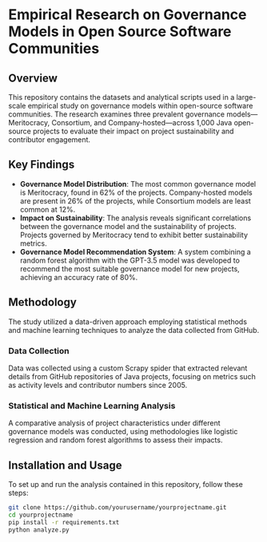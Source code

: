 # Empirical Research on Governance Models in Open Source Software Communities

## Overview
This repository contains the datasets and analytical scripts used in a large-scale empirical study on governance models within open-source software communities. The research examines three prevalent governance models—Meritocracy, Consortium, and Company-hosted—across 1,000 Java open-source projects to evaluate their impact on project sustainability and contributor engagement.

## Key Findings
- **Governance Model Distribution**: The most common governance model is Meritocracy, found in 62% of the projects. Company-hosted models are present in 26% of the projects, while Consortium models are least common at 12%.
- **Impact on Sustainability**: The analysis reveals significant correlations between the governance model and the sustainability of projects. Projects governed by Meritocracy tend to exhibit better sustainability metrics.
- **Governance Model Recommendation System**: A system combining a random forest algorithm with the GPT-3.5 model was developed to recommend the most suitable governance model for new projects, achieving an accuracy rate of 80%.

## Methodology
The study utilized a data-driven approach employing statistical methods and machine learning techniques to analyze the data collected from GitHub.

### Data Collection
Data was collected using a custom Scrapy spider that extracted relevant details from GitHub repositories of Java projects, focusing on metrics such as activity levels and contributor numbers since 2005.

### Statistical and Machine Learning Analysis
A comparative analysis of project characteristics under different governance models was conducted, using methodologies like logistic regression and random forest algorithms to assess their impacts.

## Installation and Usage
To set up and run the analysis contained in this repository, follow these steps:
```bash
git clone https://github.com/yourusername/yourprojectname.git
cd yourprojectname
pip install -r requirements.txt
python analyze.py
